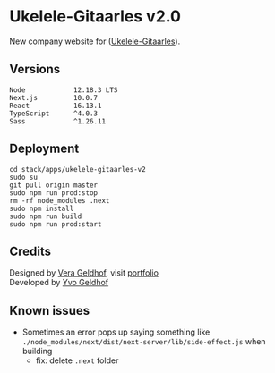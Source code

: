 # Ukelele-Gitaarles v2.0

New company website for  ([Ukelele-Gitaarles](https://ukelele-gitaarles.nl)).

## Versions

```
Node            12.18.3 LTS
Next.js         10.0.7
React           16.13.1
TypeScript      ^4.0.3
Sass            ^1.26.11
```

##  Deployment

```
cd stack/apps/ukelele-gitaarles-v2
sudo su
git pull origin master
sudo npm run prod:stop
rm -rf node_modules .next
sudo npm install
sudo npm run build
sudo npm run prod:start
```

## Credits

Designed by [Vera Geldhof](https://github.com/VGeldhof), visit [portfolio](https://verageldhof.nl)  
Developed by [Yvo Geldhof](https://github.com/yvog)

## Known issues

- Sometimes an error pops up saying something like `./node_modules/next/dist/next-server/lib/side-effect.js` when building
    - fix: delete `.next` folder
